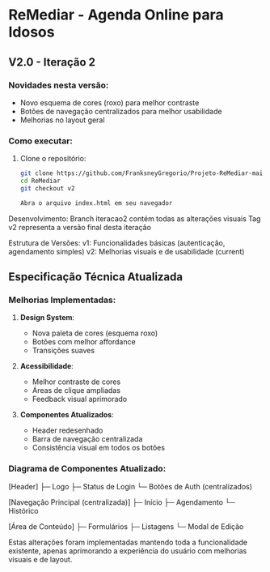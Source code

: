 # ReMediar - Agenda Online para Idosos

## V2.0 - Iteração 2

### Novidades nesta versão:
- Novo esquema de cores (roxo) para melhor contraste
- Botões de navegação centralizados para melhor usabilidade
- Melhorias no layout geral

### Como executar:
1. Clone o repositório:
   ```bash
   git clone https://github.com/FranksneyGregorio/Projeto-ReMediar-main
   cd ReMediar
   git checkout v2

   Abra o arquivo index.html em seu navegador

Desenvolvimento:
Branch iteracao2 contém todas as alterações visuais
Tag v2 representa a versão final desta iteração

Estrutura de Versões:
v1: Funcionalidades básicas (autenticação, agendamento simples)
v2: Melhorias visuais e de usabilidade (current)

## Especificação Técnica Atualizada

### Melhorias Implementadas:
1. **Design System**:
   - Nova paleta de cores (esquema roxo)
   - Botões com melhor affordance
   - Transições suaves

2. **Acessibilidade**:
   - Melhor contraste de cores
   - Áreas de clique ampliadas
   - Feedback visual aprimorado

3. **Componentes Atualizados**:
   - Header redesenhado
   - Barra de navegação centralizada
   - Consistência visual em todos os botões

### Diagrama de Componentes Atualizado:

[Header]
├─ Logo
├─ Status de Login
└─ Botões de Auth (centralizados)

[Navegação Principal (centralizada)]
├─ Início
├─ Agendamento
└─ Histórico

[Área de Conteúdo]
├─ Formulários
├─ Listagens
└─ Modal de Edição

Estas alterações foram implementadas mantendo toda a funcionalidade existente, apenas aprimorando a experiência do usuário com melhorias visuais e de layout.
